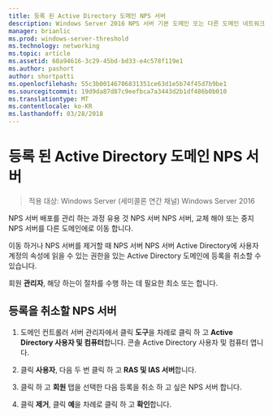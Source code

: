 ```yaml
---
title: 등록 된 Active Directory 도메인 NPS 서버
description: Windows Server 2016 NPS 서버 기본 도메인 또는 다른 도메인 네트워크 정책 서버를 실행 하는 서버에 등록할 수이 항목을 사용할 수 있습니다.
manager: brianlic
ms.prod: windows-server-threshold
ms.technology: networking
ms.topic: article
ms.assetid: 68a94616-3c29-45bd-bd33-e4c578f119e1
ms.author: pashort
author: shortpatti
ms.openlocfilehash: 55c3b00146706831351ce63d1e5b74f45d7b9be1
ms.sourcegitcommit: 19d9da87d87c9eefbca7a3443d2b1df486b0b010
ms.translationtype: MT
ms.contentlocale: ko-KR
ms.lasthandoff: 03/28/2018
---
```

# <a name="unregister-an-nps-server-from-an-active-directory-domain"></a>등록 된 Active Directory 도메인 NPS 서버

>적용 대상: Windows Server (세미콜론 연간 채널) Windows Server 2016

NPS 서버 배포를 관리 하는 과정 유용 것 NPS 서버 NPS 서버, 교체 해야 또는 중지 NPS 서버를 다른 도메인에로 이동 합니다. 

이동 하거나 NPS 서버를 제거할 때 NPS 서버 NPS 서버 Active Directory에 사용자 계정의 속성에 읽을 수 있는 권한을 있는 Active Directory 도메인에 등록을 취소할 수 있습니다.

회원 **관리자**, 해당 하는이 절차를 수행 하는 데 필요한 최소 또는 합니다.

## <a name="to-unregister-an-nps-server"></a>등록을 취소할 NPS 서버

1. 도메인 컨트롤러 서버 관리자에서 클릭 **도구**을 차례로 클릭 하 고 **Active Directory 사용자 및 컴퓨터**합니다. 콘솔 Active Directory 사용자 및 컴퓨터 엽니다.

2. 클릭 **사용자**, 다음 두 번 클릭 하 고 **RAS 및 IAS 서버**합니다.

3. 클릭 하 고 **회원** 탭을 선택한 다음 등록을 취소 하 고 싶은 NPS 서버 합니다.

4. 클릭 **제거**, 클릭 **예**을 차례로 클릭 하 고 **확인**합니다.

